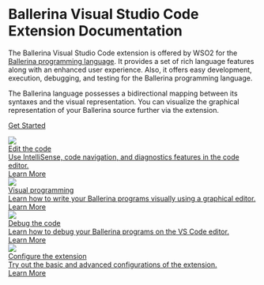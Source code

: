<!-- Google Tag Manager -->
   <script>
    (function(w, d, s, l, i) {
      w[l] = w[l] || [];
      w[l].push({
        'gtm.start': new Date().getTime(),
        event: 'gtm.js'
      });
      var f = d.getElementsByTagName(s)[0],
        j = d.createElement(s),
        dl = l != 'dataLayer' ? '&l=' + l : '';
      j.setAttributeNode(d.createAttribute('data-ot-ignore'));
      j.async = true;
      j.src =
        'https://www.googletagmanager.com/gtm.js?id=' + i + dl;
      f.parentNode.insertBefore(j, f);
    })(window, document, 'script', 'dataLayer', 'GTM-PSTXMT');
  </script>
<!-- End Google Tag Manager -->

<div class="md-content__inner md-typeset cHomeContainer">
    <div class="row">
        <div class="col-sm-12">
    </br>
        <h1>Ballerina Visual Studio Code Extension Documentation</h1>
        </div>
        <div class="col-sm-12" >
        <p>The Ballerina Visual Studio Code extension is offered by WSO2 for the <a href="https://ballerina.io/">Ballerina programming language</a>. It provides a set of rich language features along with an enhanced user experience. Also, it offers easy development, execution, debugging, and testing for the Ballerina programming language.</p>
        <p>The Ballerina language possesses a bidirectional mapping between its syntaxes and the visual representation. You can visualize the graphical representation of your Ballerina source further via the extension.</p>
        </div>
    
</div>

<a href="https://wso2.com/ballerina/vscode/docs/get-started/install-the-extension/" class="cGetStartedButton">Get Started</a>


<div class="cDocsContainer">
    <div class="cDocsRow">  
        <div class="cDocsGrid">
            <a class="cIconContainer" href="edit-the-code/intellisense/">
                <div class="cIconWrap">
                    <img src="assets/img/home/coding.svg"/>
                </div>
                <div class="cDocsContainerHeader">
                    <label>Edit the code</label>
                </div>
                <div class="cDocsContainerText">
                    Use IntelliSense, code navigation, and diagnostics features in the code editor.
                </div>
                <div class="cDocsContainerLink">
                    <div class="buttonText" >Learn More</div>
                </div>
            </a>
        </div> 
        <div class="cDocsGrid">
            <a class="cIconContainer" href="visual-programming/sequence-diagram-view/">
                <div class="cIconWrap">
                    <img src="assets/img/home/visual.svg"/>
                </div>
                <div class="cDocsContainerHeader">
                    <label>Visual programming</label>
                </div>
                <div class="cDocsContainerText">
                    Learn how to write your Ballerina programs visually using a graphical editor.
                </div>
                <div class="cDocsContainerLink">
                    <div class="buttonText" >Learn More</div>
                </div>
            </a>
        </div>   
        <div class="cDocsGrid">
            <a class="cIconContainer" href="debug-the-code/debugging-overview/">
                <div class="cIconWrap">
                    <img src="assets/img/home/notebook.svg"/>
                </div>
                <div class="cDocsContainerHeader">
                    <label>Debug the code</label>
                </div>
                <div class="cDocsContainerText">
                    Learn how to debug your Ballerina programs on the VS Code editor.
                </div>
                <div class="cDocsContainerLink">
                    <div class="buttonText" >Learn More</div>
                </div>
            </a>
        </div>
        <div class="cDocsGrid">
            <a class="cIconContainer" href="configure-the-extension/">
                <div class="cIconWrap">
                    <img src="assets/img/home/buildandrun.svg"/>
                </div>
                <div class="cDocsContainerHeader">
                    <label>Configure the extension</label>
                </div>
                <div class="cDocsContainerText">
                    Try out the basic and advanced configurations of the extension.
                </div>
                <div class="cDocsContainerLink">
                    <div class="buttonText" >Learn More</div>
                </div>
            </a>
        </div> 
    </div>
</div>
